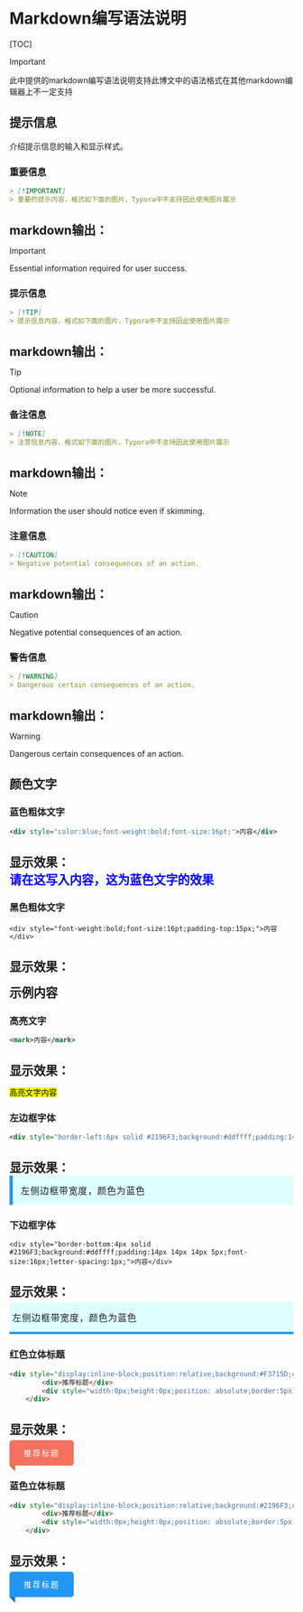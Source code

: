 # Markdown编写语法说明

[TOC]

> [!important]
>
> 此中提供的markdown编写语法说明支持此博文中的语法格式在其他markdown编辑器上不一定支持

## 提示信息

介绍提示信息的输入和显示样式。

### 重要信息

```markdown
> [!IMPORTANT]
> 重要的提示内容，格式如下面的图片，Typora中不支持因此使用图片展示
```

<div style="font-weight:bold;font-size:16pt;padding-top:15px;">markdown输出：</div>

> [!IMPORTANT] 
>
> Essential information required for user success.



### 提示信息

```markdown
> [!TIP]
> 提示信息内容，格式如下面的图片，Typora中不支持因此使用图片展示
```

<div style="font-weight:bold;font-size:16pt;padding-top:15px;">markdown输出：</div>

> [!TIP] 
>
> Optional information to help a user be more successful. 



### 备注信息

```markdown
> [!NOTE]
> 注意信息内容，格式如下面的图片，Typora中不支持因此使用图片展示
```

<div style="font-weight:bold;font-size:16pt;padding-top:15px;">markdown输出：</div>

> [!NOTE] 
>
> Information the user should notice even if skimming. 



### 注意信息

```markdown
> [!CAUTION] 
> Negative potential consequences of an action. 
```

<div style="font-weight:bold;font-size:16pt;padding-top:15px;">markdown输出：</div>

> [!CAUTION] 
>
> Negative potential consequences of an action. 



### 警告信息

```markdown
> [!WARNING] 
> Dangerous certain consequences of an action.
```

<div style="font-weight:bold;font-size:16pt;padding-top:15px;">markdown输出：</div>

> [!WARNING] 
>
> Dangerous certain consequences of an action.



## 颜色文字

### 蓝色粗体文字

```xml
<div style="color:blue;font-weight:bold;font-size:16pt;">内容</div>
```

<div style="font-weight:bold;font-size:16pt;padding-top:15px;">显示效果：</div>

<div style="color:blue;font-weight:bold;font-size:16pt;">请在这写入内容，这为蓝色文字的效果</div>



### 黑色粗体文字

```
<div style="font-weight:bold;font-size:16pt;padding-top:15px;">内容</div>
```

<div style="font-weight:bold;font-size:16pt;padding-top:15px;">显示效果：</div>

<div style="font-weight:bold;font-size:16pt;padding-top:15px;">示例内容</div>



### 高亮文字

```xml
<mark>内容</mark>
```

<div style="font-weight:bold;font-size:16pt;padding-top:15px;">显示效果：</div>

<mark>高亮文字内容</mark>



### 左边框字体

```xml
<div style="border-left:6px solid #2196F3;background:#ddffff;padding:14px;font-size:16px;letter-spacing:1px;">内容</div>
```

<div style="font-weight:bold;font-size:16pt;padding-top:15px;">显示效果：</div>

<div style="border-left:6px solid #2196F3;background:#ddffff;padding:14px;font-size:16px;letter-spacing:1px;">左侧边框带宽度，颜色为蓝色</div>



### 下边框字体

```
<div style="border-bottom:4px solid #2196F3;background:#ddffff;padding:14px 14px 14px 5px;font-size:16px;letter-spacing:1px;">内容</div>
```
<div style="font-weight:bold;font-size:16pt;padding-top:15px;padding-bottom:5px;">显示效果：</div>

<div style="border-bottom:4px solid #2196F3;background:#ddffff;padding:14px 14px 14px 5px;font-size:16px;letter-spacing:1px;">左侧边框带宽度，颜色为蓝色</div>

### 红色立体标题

```html
<div style="display:inline-block;position:relative;background:#F3715D;color:white;text-align:center;padding: 0px 25px;            height:45px;line-height:45px;border-radius:5px 5px 5px 0px;letter-spacing:2px;">
        <div>推荐标题</div>
        <div style="width:0px;height:0px;position: absolute;border:5px solid transparent;border-top:5px solid #DD6755;            border-right:5px solid #DD6755;left: 0px;bottom: -10px;"></div>
    </div>
```

<div style="font-weight:bold;font-size:16pt;padding-top:15px;padding-bottom:5px;">显示效果：</div>

<div style="display:inline-block;position:relative;background:#F3715D;color:white;text-align:center;padding: 0px 25px;            height:45px;line-height:45px;border-radius:5px 5px 5px 0px;letter-spacing:2px;">
        <div>推荐标题</div>
        <div style="width:0px;height:0px;position: absolute;border:5px solid transparent;border-top:5px solid #DD6755;            border-right:5px solid #DD6755;left: 0px;bottom: -10px;"></div>
    </div>



### 蓝色立体标题

```html
<div style="display:inline-block;position:relative;background:#2196F3;color:white;text-align:center;padding: 0px 25px;            height:45px;line-height:45px;border-radius:5px 5px 5px 0px;letter-spacing:2px;">
        <div>推荐标题</div>
        <div style="width:0px;height:0px;position: absolute;border:5px solid transparent;border-top:5px solid #1a76c0;            border-right:5px solid #1a76c0;left: 0px;bottom: -10px;"></div>
    </div>
```

<div style="font-weight:bold;font-size:16pt;padding-top:15px;padding-bottom:5px;">显示效果：</div>

<div style="display:inline-block;position:relative;background:#2196F3;color:white;text-align:center;padding: 0px 25px;            height:45px;line-height:45px;border-radius:5px 5px 5px 0px;letter-spacing:2px;">
        <div>推荐标题</div>
        <div style="width:0px;height:0px;position: absolute;border:5px solid transparent;border-top:5px solid #1a76c0;            border-right:5px solid #1a76c0;left: 0px;bottom: -10px;"></div>
    </div>

